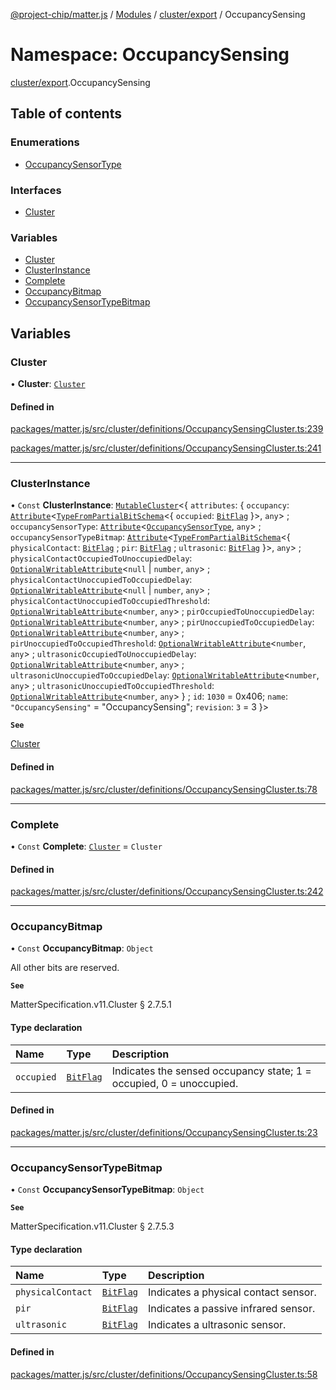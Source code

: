 [@project-chip/matter.js](../README.md) / [Modules](../modules.md) / [cluster/export](cluster_export.md) / OccupancySensing

# Namespace: OccupancySensing

[cluster/export](cluster_export.md).OccupancySensing

## Table of contents

### Enumerations

- [OccupancySensorType](../enums/cluster_export.OccupancySensing.OccupancySensorType.md)

### Interfaces

- [Cluster](../interfaces/cluster_export.OccupancySensing.Cluster.md)

### Variables

- [Cluster](cluster_export.OccupancySensing.md#cluster)
- [ClusterInstance](cluster_export.OccupancySensing.md#clusterinstance)
- [Complete](cluster_export.OccupancySensing.md#complete)
- [OccupancyBitmap](cluster_export.OccupancySensing.md#occupancybitmap)
- [OccupancySensorTypeBitmap](cluster_export.OccupancySensing.md#occupancysensortypebitmap)

## Variables

### Cluster

• **Cluster**: [`Cluster`](../interfaces/cluster_export.OccupancySensing.Cluster.md)

#### Defined in

[packages/matter.js/src/cluster/definitions/OccupancySensingCluster.ts:239](https://github.com/project-chip/matter.js/blob/904d0c9b952b91f28a21803759c5e5c66ee4d272/packages/matter.js/src/cluster/definitions/OccupancySensingCluster.ts#L239)

[packages/matter.js/src/cluster/definitions/OccupancySensingCluster.ts:241](https://github.com/project-chip/matter.js/blob/904d0c9b952b91f28a21803759c5e5c66ee4d272/packages/matter.js/src/cluster/definitions/OccupancySensingCluster.ts#L241)

___

### ClusterInstance

• `Const` **ClusterInstance**: [`MutableCluster`](../interfaces/cluster_export.MutableCluster-1.md)\<\{ `attributes`: \{ `occupancy`: [`Attribute`](../interfaces/cluster_export.Attribute.md)\<[`TypeFromPartialBitSchema`](schema_export.md#typefrompartialbitschema)\<\{ `occupied`: [`BitFlag`](schema_export.md#bitflag)  }\>, `any`\> ; `occupancySensorType`: [`Attribute`](../interfaces/cluster_export.Attribute.md)\<[`OccupancySensorType`](../enums/cluster_export.OccupancySensing.OccupancySensorType.md), `any`\> ; `occupancySensorTypeBitmap`: [`Attribute`](../interfaces/cluster_export.Attribute.md)\<[`TypeFromPartialBitSchema`](schema_export.md#typefrompartialbitschema)\<\{ `physicalContact`: [`BitFlag`](schema_export.md#bitflag) ; `pir`: [`BitFlag`](schema_export.md#bitflag) ; `ultrasonic`: [`BitFlag`](schema_export.md#bitflag)  }\>, `any`\> ; `physicalContactOccupiedToUnoccupiedDelay`: [`OptionalWritableAttribute`](../interfaces/cluster_export.OptionalWritableAttribute.md)\<``null`` \| `number`, `any`\> ; `physicalContactUnoccupiedToOccupiedDelay`: [`OptionalWritableAttribute`](../interfaces/cluster_export.OptionalWritableAttribute.md)\<``null`` \| `number`, `any`\> ; `physicalContactUnoccupiedToOccupiedThreshold`: [`OptionalWritableAttribute`](../interfaces/cluster_export.OptionalWritableAttribute.md)\<`number`, `any`\> ; `pirOccupiedToUnoccupiedDelay`: [`OptionalWritableAttribute`](../interfaces/cluster_export.OptionalWritableAttribute.md)\<`number`, `any`\> ; `pirUnoccupiedToOccupiedDelay`: [`OptionalWritableAttribute`](../interfaces/cluster_export.OptionalWritableAttribute.md)\<`number`, `any`\> ; `pirUnoccupiedToOccupiedThreshold`: [`OptionalWritableAttribute`](../interfaces/cluster_export.OptionalWritableAttribute.md)\<`number`, `any`\> ; `ultrasonicOccupiedToUnoccupiedDelay`: [`OptionalWritableAttribute`](../interfaces/cluster_export.OptionalWritableAttribute.md)\<`number`, `any`\> ; `ultrasonicUnoccupiedToOccupiedDelay`: [`OptionalWritableAttribute`](../interfaces/cluster_export.OptionalWritableAttribute.md)\<`number`, `any`\> ; `ultrasonicUnoccupiedToOccupiedThreshold`: [`OptionalWritableAttribute`](../interfaces/cluster_export.OptionalWritableAttribute.md)\<`number`, `any`\>  } ; `id`: ``1030`` = 0x406; `name`: ``"OccupancySensing"`` = "OccupancySensing"; `revision`: ``3`` = 3 }\>

**`See`**

[Cluster](cluster_export.OccupancySensing.md#cluster)

#### Defined in

[packages/matter.js/src/cluster/definitions/OccupancySensingCluster.ts:78](https://github.com/project-chip/matter.js/blob/904d0c9b952b91f28a21803759c5e5c66ee4d272/packages/matter.js/src/cluster/definitions/OccupancySensingCluster.ts#L78)

___

### Complete

• `Const` **Complete**: [`Cluster`](../interfaces/cluster_export.OccupancySensing.Cluster.md) = `Cluster`

#### Defined in

[packages/matter.js/src/cluster/definitions/OccupancySensingCluster.ts:242](https://github.com/project-chip/matter.js/blob/904d0c9b952b91f28a21803759c5e5c66ee4d272/packages/matter.js/src/cluster/definitions/OccupancySensingCluster.ts#L242)

___

### OccupancyBitmap

• `Const` **OccupancyBitmap**: `Object`

All other bits are reserved.

**`See`**

MatterSpecification.v11.Cluster § 2.7.5.1

#### Type declaration

| Name | Type | Description |
| :------ | :------ | :------ |
| `occupied` | [`BitFlag`](schema_export.md#bitflag) | Indicates the sensed occupancy state; 1 = occupied, 0 = unoccupied. |

#### Defined in

[packages/matter.js/src/cluster/definitions/OccupancySensingCluster.ts:23](https://github.com/project-chip/matter.js/blob/904d0c9b952b91f28a21803759c5e5c66ee4d272/packages/matter.js/src/cluster/definitions/OccupancySensingCluster.ts#L23)

___

### OccupancySensorTypeBitmap

• `Const` **OccupancySensorTypeBitmap**: `Object`

**`See`**

MatterSpecification.v11.Cluster § 2.7.5.3

#### Type declaration

| Name | Type | Description |
| :------ | :------ | :------ |
| `physicalContact` | [`BitFlag`](schema_export.md#bitflag) | Indicates a physical contact sensor. |
| `pir` | [`BitFlag`](schema_export.md#bitflag) | Indicates a passive infrared sensor. |
| `ultrasonic` | [`BitFlag`](schema_export.md#bitflag) | Indicates a ultrasonic sensor. |

#### Defined in

[packages/matter.js/src/cluster/definitions/OccupancySensingCluster.ts:58](https://github.com/project-chip/matter.js/blob/904d0c9b952b91f28a21803759c5e5c66ee4d272/packages/matter.js/src/cluster/definitions/OccupancySensingCluster.ts#L58)
